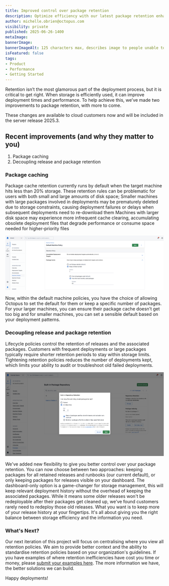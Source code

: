 ```yaml
---
title: Improved control over package retention
description: Optimize efficiency with our latest package retention enhancements
author: michelle.obrien@octopus.com
visibility: private
published: 2025-06-26-1400
metaImage: 
bannerImage: 
bannerImageAlt: 125 characters max, describes image to people unable to see it.
isFeatured: false
tags: 
- Product
- Performance
- Getting Started
---
```


Retention isn’t the most glamorous part of the deployment process, but it is critical to get right. When storage is efficiently used, it can improve deployment times and performance. To help achieve this, we’ve made two improvements to package retention, with more to come. 

These changes are available to cloud customers now and will be included in the server release 2025.3.

## Recent improvements (and why they matter to you)

1. Package caching
2. Decoupling release and package retention


### Package caching

Package cache retention currently runs by default when the target machine hits less than 20% storage. These retention rules can be problematic for users with both small and large amounts of disk space;
Smaller machines with large packages involved in deployments may be prematurely deleted due to storage constraints, causing deployment failures or delays when subsequent deployments need to re-download them
Machines with larger disk space may experience more infrequent cache clearing, accumulating obsolete deployment files that degrade performance or consume space needed for higher-priority files

![Default Machine Policy page showing where package cache retention can be set](package-cache.png)

Now, within the default machine policies, you have the choice of allowing Octopus to set the default for them or keep a specific number of packages. For your larger machines, you can ensure their package cache doesn’t get too big and for smaller machines, you can set a sensible default based on your deployment patterns. 


### Decoupling release and package retention

Lifecycle policies control the retention of releases and the associated packages. Customers with frequent deployments or large packages typically require shorter retention periods to stay within storage limits. Tightening retention policies reduces the number of deployments kept, which limits your ability to audit or troubleshoot old failed deployments. 

![Built-in Package Repo settings where you can now set your updated package retention policy](decoupling.png)

We've added new flexibility to give you better control over your package retention. You can now choose between two approaches: keeping packages for all retained releases and runbooks (our current default), or only keeping packages for releases visible on your dashboard.
The dashboard-only option is a game-changer for storage management, this will keep relevant deployment history without the overhead of keeping the associated packages. While it means some older releases won't be redeployable after their packages get cleaned up, we’ve found customers rarely need to redeploy those old releases. What you want is to keep more of your release history at your fingertips.
It's all about giving you the right balance between storage efficiency and the information you need.


### What's Next?

Our next iteration of this project will focus on centralising where you view all retention policies.  We aim to provide better context and the ability to standardise retention policies based on your organization's guidelines.
If you have examples of where retention inefficiencies have cost you time or money, please [submit your examples here](https://roadmap.octopus.com/c/77-centralise-and-improve-retention-across-octopus). The more information we have, the better solutions we can build.



Happy deployments!
